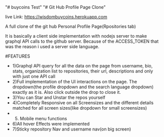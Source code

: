 "# buycoins Test" 
"# Git Hub Profile Page Clone" 

live Link: https://wisdombuycoins.herokuapp.com

A full clone of the git hub Personal Profile Page(Rpositories tab)

It is basically a client side implementation with nodejs server to make graphql API calls to the github server. Because of the ACCESS_TOKEN that was the reason i used a server side language.

#FEATURES

- 1)Graphql API query for all the data on the page from username, bio, stats, organization list to repositories, their url, descriptions and only with just one API call
- 2)Full implementation of the UI interactions on the page. The dropdown(the profile dropdown and the search language dropdown) exactly as it is. Also click outside the drop to close it.
- 3)You can Star and Unstar the repos yourself
- 4)Completely Responsive on all Screensizes and the different details matched for all screen sizes(like dropdown for small screensizes)
- 5) Mobile menu functions
- 6)All hover Effects were implemented 
- 7)Sticky repository Nav and username nav(on big screen)

